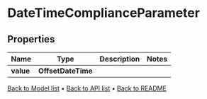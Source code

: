 

# DateTimeComplianceParameter


## Properties

| Name | Type | Description | Notes |
|------------ | ------------- | ------------- | -------------|
|**value** | **OffsetDateTime** |  |  |



[Back to Model list](../README.md#documentation-for-models) &#8226; [Back to API list](../README.md#documentation-for-api-endpoints) &#8226; [Back to README](../README.md)



